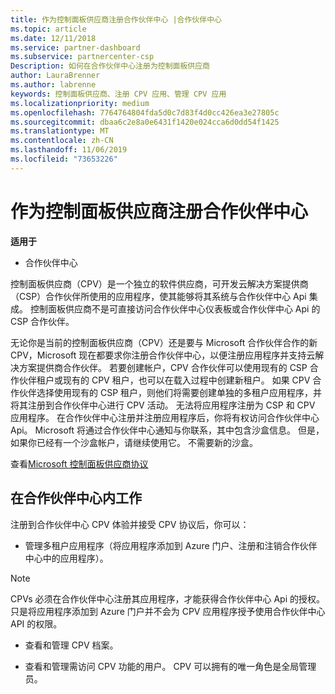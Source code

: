 ```yaml
---
title: 作为控制面板供应商注册合作伙伴中心 |合作伙伴中心
ms.topic: article
ms.date: 12/11/2018
ms.service: partner-dashboard
ms.subservice: partnercenter-csp
Description: 如何在合作伙伴中心注册为控制面板供应商
author: LauraBrenner
ms.author: labrenne
keywords: 控制面板供应商、注册 CPV 应用、管理 CPV 应用
ms.localizationpriority: medium
ms.openlocfilehash: 7764764804fda5d0c7d83f4d0cc426ea3e27805c
ms.sourcegitcommit: dbaa6c2e8a0e6431f1420e024cca6d0dd54f1425
ms.translationtype: MT
ms.contentlocale: zh-CN
ms.lasthandoff: 11/06/2019
ms.locfileid: "73653226"
---
```

# <a name="enroll-in-partner-center-as-a-control-panel-vendor"></a>作为控制面板供应商注册合作伙伴中心

**适用于**

- 合作伙伴中心

控制面板供应商（CPV）是一个独立的软件供应商，可开发云解决方案提供商（CSP）合作伙伴所使用的应用程序，使其能够将其系统与合作伙伴中心 Api 集成。 控制面板供应商不是可直接访问合作伙伴中心仪表板或合作伙伴中心 Api 的 CSP 合作伙伴。

无论你是当前的控制面板供应商（CPV）还是要与 Microsoft 合作伙伴合作的新 CPV，Microsoft 现在都要求你注册合作伙伴中心，以便注册应用程序并支持云解决方案提供商合作伙伴。 若要创建帐户，CPV 合作伙伴可以使用现有的 CSP 合作伙伴租户或现有的 CPV 租户，也可以在载入过程中创建新租户。 如果 CPV 合作伙伴选择使用现有的 CSP 租户，则他们将需要创建单独的多租户应用程序，并将其注册到合作伙伴中心进行 CPV 活动。 无法将应用程序注册为 CSP 和 CPV 应用程序。 在合作伙伴中心注册并注册应用程序后，你将有权访问合作伙伴中心 Api。  Microsoft 将通过合作伙伴中心通知与你联系，其中包含沙盒信息。 但是，如果你已经有一个沙盒帐户，请继续使用它。 不需要新的沙盒。   

查看[Microsoft 控制面板供应商协议](https://go.microsoft.com/fwlink/?linkid=2055198)


## <a name="working-in-partner-center"></a>在合作伙伴中心内工作
注册到合作伙伴中心 CPV 体验并接受 CPV 协议后，你可以：

- 管理多租户应用程序（将应用程序添加到 Azure 门户、注册和注销合作伙伴中心中的应用程序）。

>[!Note] 
>CPVs 必须在合作伙伴中心注册其应用程序，才能获得合作伙伴中心 Api 的授权。 只是将应用程序添加到 Azure 门户并不会为 CPV 应用程序授予使用合作伙伴中心 API 的权限。 

- 查看和管理 CPV 档案。 

- 查看和管理需访问 CPV 功能的用户。 CPV 可以拥有的唯一角色是全局管理员。


